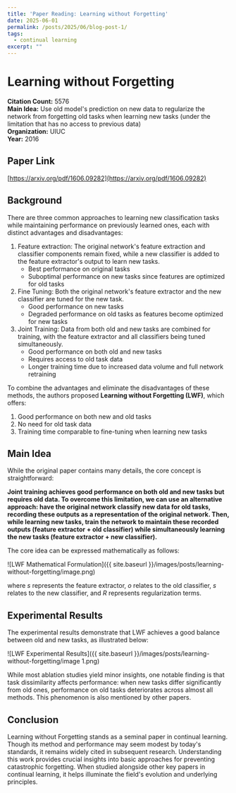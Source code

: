 ```yaml
---
title: 'Paper Reading: Learning without Forgetting'
date: 2025-06-01
permalink: /posts/2025/06/blog-post-1/
tags:
  - continual learning
excerpt: ""
---
```


# Learning without Forgetting

**Citation Count:** 5576  
**Main Idea:** Use old model's prediction on new data to regularize the network from forgetting old tasks when learning new tasks (under the limitation that has no access to previous data)  
**Organization:** UIUC  
**Year:** 2016

## Paper Link

[https://arxiv.org/pdf/1606.09282](https://arxiv.org/pdf/1606.09282)

## Background

There are three common approaches to learning new classification tasks while maintaining performance on previously learned ones, each with distinct advantages and disadvantages:

1. Feature extraction: The original network's feature extraction and classifier components remain fixed, while a new classifier is added to the feature extractor's output to learn new tasks.
    - Best performance on original tasks
    - Suboptimal performance on new tasks since features are optimized for old tasks
2. Fine Tuning: Both the original network's feature extractor and the new classifier are tuned for the new task.
    - Good performance on new tasks
    - Degraded performance on old tasks as features become optimized for new tasks
3. Joint Training: Data from both old and new tasks are combined for training, with the feature extractor and all classifiers being tuned simultaneously.
    - Good performance on both old and new tasks
    - Requires access to old task data
    - Longer training time due to increased data volume and full network retraining

To combine the advantages and eliminate the disadvantages of these methods, the authors proposed **Learning without Forgetting (LWF)**, which offers:

1. Good performance on both new and old tasks
2. No need for old task data
3. Training time comparable to fine-tuning when learning new tasks

## Main Idea

While the original paper contains many details, the core concept is straightforward:

**Joint training achieves good performance on both old and new tasks but requires old data. To overcome this limitation, we can use an alternative approach: have the original network classify new data for old tasks, recording these outputs as a representation of the original network. Then, while learning new tasks, train the network to maintain these recorded outputs (feature extractor + old classifier) while simultaneously learning the new tasks (feature extractor + new classifier).**

The core idea can be expressed mathematically as follows:

![LWF Mathematical Formulation]({{ site.baseurl }}/images/posts/learning-without-forgetting/image.png)

where $s$ represents the feature extractor, $o$ relates to the old classifier, $s$ relates to the new classifier, and $R$ represents regularization terms.

## Experimental Results

The experimental results demonstrate that LWF achieves a good balance between old and new tasks, as illustrated below:

![LWF Experimental Results]({{ site.baseurl }}/images/posts/learning-without-forgetting/image 1.png)

While most ablation studies yield minor insights, one notable finding is that task dissimilarity affects performance: when new tasks differ significantly from old ones, performance on old tasks deteriorates across almost all methods. This phenomenon is also mentioned by other papers.

## Conclusion

Learning without Forgetting stands as a seminal paper in continual learning. Though its method and performance may seem modest by today's standards, it remains widely cited in subsequent research. Understanding this work provides crucial insights into basic approaches for preventing catastrophic forgetting. When studied alongside other key papers in continual learning, it helps illuminate the field's evolution and underlying principles.


